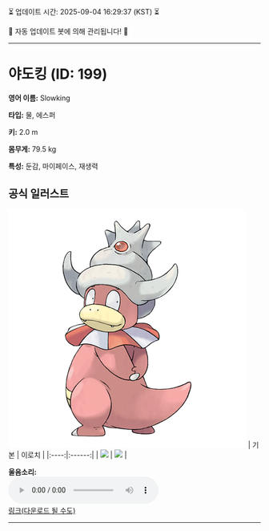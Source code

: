 
⏳ 업데이트 시간: 2025-09-04 16:29:37 (KST) ⏳

🤖 자동 업데이트 봇에 의해 관리됩니다! 🤖

---

# 야도킹 (ID: 199)
**영어 이름:** Slowking

**타입:** 물, 에스퍼

**키:** 2.0 m

**몸무게:** 79.5 kg

**특성:** 둔감, 마이페이스, 재생력

## 공식 일러스트
![](https://raw.githubusercontent.com/PokeAPI/sprites/master/sprites/pokemon/other/official-artwork/199.png)
| 기본 | 이로치 |
|:----:|:------:|
| <img src="http://play.pokemonshowdown.com/sprites/ani/slowking.gif" width="200"> | <img src="http://play.pokemonshowdown.com/sprites/ani-shiny/slowking.gif" width="200"> |

**울음소리:**<br><audio controls src="https://raw.githubusercontent.com/PokeAPI/cries/main/cries/pokemon/latest/199.ogg"></audio><br> [링크(다운로드 될 수도)](https://raw.githubusercontent.com/PokeAPI/cries/main/cries/pokemon/latest/199.ogg)


---
